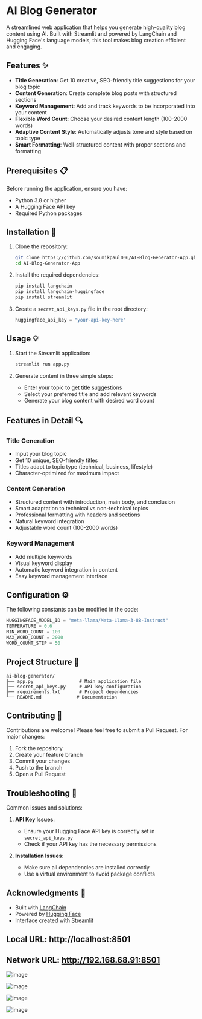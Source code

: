# AI Blog Generator

A streamlined web application that helps you generate high-quality blog content using AI. Built with Streamlit and powered by LangChain and Hugging Face's language models, this tool makes blog creation efficient and engaging.

## Features ✨

- **Title Generation**: Get 10 creative, SEO-friendly title suggestions for your blog topic 
- **Content Generation**: Create complete blog posts with structured sections
- **Keyword Management**: Add and track keywords to be incorporated into your content
- **Flexible Word Count**: Choose your desired content length (100-2000 words)
- **Adaptive Content Style**: Automatically adjusts tone and style based on topic type
- **Smart Formatting**: Well-structured content with proper sections and formatting

## Prerequisites 📋

Before running the application, ensure you have:

- Python 3.8 or higher
- A Hugging Face API key
- Required Python packages

## Installation 🚀

1. Clone the repository:
   ```bash
   git clone https://github.com/soumikpaul006/AI-Blog-Generator-App.git
   cd AI-Blog-Generator-App
   ```

2. Install the required dependencies:
   ```bash
   pip install langchain
   pip install langchain-huggingface
   pip install streamlit
   ```

3. Create a `secret_api_keys.py` file in the root directory:
   ```python
   huggingface_api_key = "your-api-key-here"
   ```

## Usage 💡

1. Start the Streamlit application:
   ```bash
   streamlit run app.py
   ```

2. Generate content in three simple steps:
   - Enter your topic to get title suggestions
   - Select your preferred title and add relevant keywords
   - Generate your blog content with desired word count

## Features in Detail 🔍

### Title Generation
- Input your blog topic
- Get 10 unique, SEO-friendly titles
- Titles adapt to topic type (technical, business, lifestyle)
- Character-optimized for maximum impact

### Content Generation
- Structured content with introduction, main body, and conclusion
- Smart adaptation to technical vs non-technical topics
- Professional formatting with headers and sections
- Natural keyword integration
- Adjustable word count (100-2000 words)

### Keyword Management
- Add multiple keywords
- Visual keyword display
- Automatic keyword integration in content
- Easy keyword management interface

## Configuration ⚙️

The following constants can be modified in the code:
```python
HUGGINGFACE_MODEL_ID = "meta-llama/Meta-Llama-3-8B-Instruct"
TEMPERATURE = 0.6
MIN_WORD_COUNT = 100
MAX_WORD_COUNT = 2000
WORD_COUNT_STEP = 50
```

## Project Structure 📁

```
ai-blog-generator/
├── app.py                 # Main application file
├── secret_api_keys.py     # API key configuration
├── requirements.txt       # Project dependencies
└── README.md             # Documentation
```

## Contributing 🤝

Contributions are welcome! Please feel free to submit a Pull Request. For major changes:

1. Fork the repository
2. Create your feature branch
3. Commit your changes
4. Push to the branch
5. Open a Pull Request

## Troubleshooting 🔧

Common issues and solutions:

1. **API Key Issues**:
   - Ensure your Hugging Face API key is correctly set in `secret_api_keys.py`
   - Check if your API key has the necessary permissions

2. **Installation Issues**:
   - Make sure all dependencies are installed correctly
   - Use a virtual environment to avoid package conflicts

## Acknowledgments 🙏

- Built with [LangChain](https://github.com/hwchase17/langchain)
- Powered by [Hugging Face](https://huggingface.co/)
- Interface created with [Streamlit](https://streamlit.io/)

##  Local URL: http://localhost:8501
##  Network URL: http://192.168.68.91:8501



![image](https://github.com/user-attachments/assets/fcae30d9-3e7c-469a-9b26-be61417fa0e4)


![image](https://github.com/user-attachments/assets/2447811b-8e55-45c7-8ae1-fc42c8986eb9)


![image](https://github.com/user-attachments/assets/d93b5a88-38a5-4865-b74f-abea547b7f0d)


![image](https://github.com/user-attachments/assets/1d3935a3-5822-4801-bd67-196dcd68ec22)


